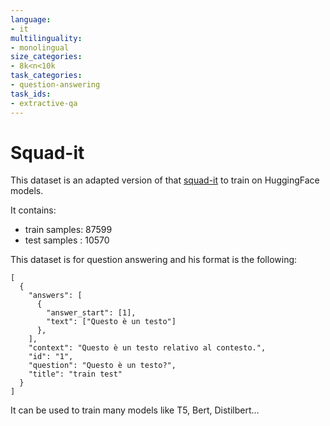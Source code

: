 ```yaml
---
language:
- it
multilinguality:
- monolingual
size_categories:
- 8k<n<10k
task_categories:
- question-answering
task_ids:
- extractive-qa
---
```


# Squad-it
This dataset is an adapted version of that [squad-it](https://github.com/crux82/squad-it) to train on HuggingFace models.

It contains:
- train samples: 87599
- test samples : 10570

This dataset is for question answering and his format is the following:
```
[
  {
    "answers": [
      {
        "answer_start": [1],
        "text": ["Questo è un testo"]
      },
    ],
    "context": "Questo è un testo relativo al contesto.",
    "id": "1",
    "question": "Questo è un testo?",
    "title": "train test"
  }
]
```

It can be used to train many models like T5, Bert, Distilbert...
